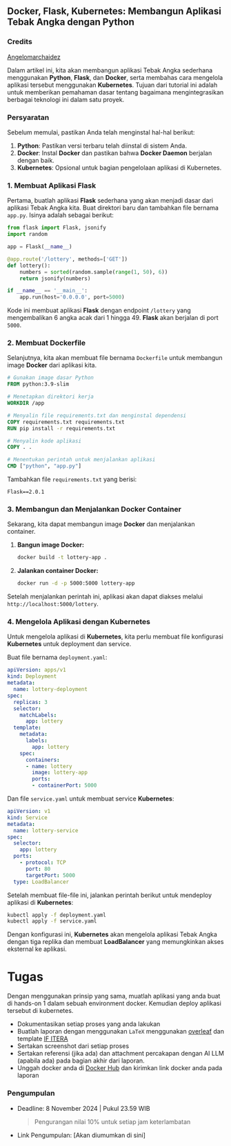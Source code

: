 ## Docker, Flask, Kubernetes: Membangun Aplikasi Tebak Angka dengan Python

### Credits

[Angelomarchaidez](https://medium.com/@angelomarchaidez/docker-flask-kubernetes-building-a-lottery-application-with-python-8d38af40a3d4)

Dalam artikel ini, kita akan membangun aplikasi Tebak Angka sederhana menggunakan **Python**, **Flask**, dan **Docker**, serta membahas cara mengelola aplikasi tersebut menggunakan **Kubernetes**. Tujuan dari tutorial ini adalah untuk memberikan pemahaman dasar tentang bagaimana mengintegrasikan berbagai teknologi ini dalam satu proyek.

### Persyaratan

Sebelum memulai, pastikan Anda telah menginstal hal-hal berikut:
1. **Python**: Pastikan versi terbaru telah diinstal di sistem Anda.
2. **Docker**: Instal **Docker** dan pastikan bahwa **Docker Daemon** berjalan dengan baik.
3. **Kubernetes**: Opsional untuk bagian pengelolaan aplikasi di Kubernetes.

### 1. Membuat Aplikasi Flask

Pertama, buatlah aplikasi **Flask** sederhana yang akan menjadi dasar dari aplikasi Tebak Angka kita. Buat direktori baru dan tambahkan file bernama `app.py`. Isinya adalah sebagai berikut:

```python
from flask import Flask, jsonify
import random

app = Flask(__name__)

@app.route('/lottery', methods=['GET'])
def lottery():
    numbers = sorted(random.sample(range(1, 50), 6))
    return jsonify(numbers)

if __name__ == '__main__':
    app.run(host='0.0.0.0', port=5000)
```

Kode ini membuat aplikasi **Flask** dengan endpoint `/lottery` yang mengembalikan 6 angka acak dari 1 hingga 49. **Flask** akan berjalan di port `5000`.

### 2. Membuat Dockerfile

Selanjutnya, kita akan membuat file bernama `Dockerfile` untuk membangun image **Docker** dari aplikasi kita.

```dockerfile
# Gunakan image dasar Python
FROM python:3.9-slim

# Menetapkan direktori kerja
WORKDIR /app

# Menyalin file requirements.txt dan menginstal dependensi
COPY requirements.txt requirements.txt
RUN pip install -r requirements.txt

# Menyalin kode aplikasi
COPY . .

# Menentukan perintah untuk menjalankan aplikasi
CMD ["python", "app.py"]
```

Tambahkan file `requirements.txt` yang berisi:

```
Flask==2.0.1
```

### 3. Membangun dan Menjalankan Docker Container

Sekarang, kita dapat membangun image **Docker** dan menjalankan container.

1. **Bangun image Docker:**
   ```bash
   docker build -t lottery-app .
   ```

2. **Jalankan container Docker:**
   ```bash
   docker run -d -p 5000:5000 lottery-app
   ```

Setelah menjalankan perintah ini, aplikasi akan dapat diakses melalui `http://localhost:5000/lottery`.

### 4. Mengelola Aplikasi dengan Kubernetes

Untuk mengelola aplikasi di **Kubernetes**, kita perlu membuat file konfigurasi **Kubernetes** untuk deployment dan service.

Buat file bernama `deployment.yaml`:

```yaml
apiVersion: apps/v1
kind: Deployment
metadata:
  name: lottery-deployment
spec:
  replicas: 3
  selector:
    matchLabels:
      app: lottery
  template:
    metadata:
      labels:
        app: lottery
    spec:
      containers:
      - name: lottery
        image: lottery-app
        ports:
        - containerPort: 5000
```

Dan file `service.yaml` untuk membuat service **Kubernetes**:

```yaml
apiVersion: v1
kind: Service
metadata:
  name: lottery-service
spec:
  selector:
    app: lottery
  ports:
    - protocol: TCP
      port: 80
      targetPort: 5000
  type: LoadBalancer
```

Setelah membuat file-file ini, jalankan perintah berikut untuk mendeploy aplikasi di **Kubernetes**:

```bash
kubectl apply -f deployment.yaml
kubectl apply -f service.yaml
```

Dengan konfigurasi ini, **Kubernetes** akan mengelola aplikasi Tebak Angka dengan tiga replika dan membuat **LoadBalancer** yang memungkinkan akses eksternal ke aplikasi.

# Tugas
Dengan menggunakan prinsip yang sama, muatlah aplikasi yang anda buat di hands-on 1 dalam sebuah environment docker. Kemudian deploy aplikasi tersebut di kubernetes.

- Dokumentasikan setiap proses yang anda lakukan
- Buatlah laporan dengan menggunakan `LaTeX` menggunakan [overleaf](https://www.overleaf.com/) dan template [IF ITERA](https://cs.overleaf.com/latex/templates/if-itera-template/mzszgcxqqxtm)
- Sertakan screenshot dari setiap proses
- Sertakan referensi (jika ada) dan attachment percakapan dengan AI LLM (apabila ada) pada bagian akhir dari laporan.
- Unggah docker anda di [Docker Hub](https://hub.docker.com/) dan kirimkan link docker anda pada laporan

### Pengumpulan
- Deadline: 8 November 2024 | Pukul 23.59 WIB
    > Pengurangan nilai 10% untuk setiap jam keterlambatan
- Link Pengumpulan: [Akan diumumkan di sini]